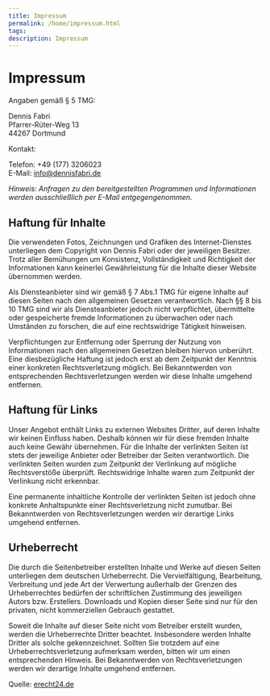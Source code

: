 ```yaml
---
title: Impressum
permalink: /home/impressum.html
tags:
description: Impressum
---
```


# Impressum

Angaben gemäß § 5 TMG:

  Dennis Fabri  
  Pfarrer-Rüter-Weg 13  
  44267 Dortmund  

Kontakt:

  Telefon: +49 (177) 3206023  
  E-Mail: info@dennisfabri.de  

*Hinweis: Anfragen zu den bereitgestellten Programmen und Informationen
werden ausschließlich per E-Mail entgegengenommen.*

## Haftung für Inhalte

Die verwendeten Fotos, Zeichnungen und Grafiken des Internet-Dienstes unterliegen
dem Copyright von Dennis Fabri oder der jeweiligen Besitzer. Trotz aller Bemühungen
um Konsistenz, Vollständigkeit und Richtigkeit der Informationen kann keinerlei
Gewährleistung für die Inhalte dieser Website übernommen werden.

Als Diensteanbieter sind wir gemäß § 7 Abs.1 TMG für eigene Inhalte auf diesen
Seiten nach den allgemeinen Gesetzen verantwortlich. Nach §§ 8 bis 10 TMG sind
wir als Diensteanbieter jedoch nicht verpflichtet, übermittelte oder gespeicherte
fremde Informationen zu überwachen oder nach Umständen zu forschen, die auf eine
rechtswidrige Tätigkeit hinweisen.

Verpflichtungen zur Entfernung oder Sperrung der Nutzung von Informationen nach
den allgemeinen Gesetzen bleiben hiervon unberührt. Eine diesbezügliche Haftung
ist jedoch erst ab dem Zeitpunkt der Kenntnis einer konkreten Rechtsverletzung
möglich. Bei Bekanntwerden von entsprechenden Rechtsverletzungen werden wir diese
Inhalte umgehend entfernen.

## Haftung für Links

Unser Angebot enthält Links zu externen Websites Dritter, auf deren Inhalte wir
keinen Einfluss haben. Deshalb können wir für diese fremden Inhalte auch keine
Gewähr übernehmen. Für die Inhalte der verlinkten Seiten ist stets der jeweilige
Anbieter oder Betreiber der Seiten verantwortlich. Die verlinkten Seiten wurden
zum Zeitpunkt der Verlinkung auf mögliche Rechtsverstöße überprüft. Rechtswidrige
Inhalte waren zum Zeitpunkt der Verlinkung nicht erkennbar.

Eine permanente inhaltliche Kontrolle der verlinkten Seiten ist jedoch ohne
konkrete Anhaltspunkte einer Rechtsverletzung nicht zumutbar. Bei Bekanntwerden
von Rechtsverletzungen werden wir derartige Links umgehend entfernen.

## Urheberrecht

Die durch die Seitenbetreiber erstellten Inhalte und Werke auf diesen Seiten
unterliegen dem deutschen Urheberrecht. Die Vervielfältigung, Bearbeitung,
Verbreitung und jede Art der Verwertung außerhalb der Grenzen des Urheberrechtes
bedürfen der schriftlichen Zustimmung des jeweiligen Autors bzw. Erstellers.
Downloads und Kopien dieser Seite sind nur für den privaten, nicht kommerziellen
Gebrauch gestattet.

Soweit die Inhalte auf dieser Seite nicht vom Betreiber erstellt wurden, werden
die Urheberrechte Dritter beachtet. Insbesondere werden Inhalte Dritter als solche
gekennzeichnet. Sollten Sie trotzdem auf eine Urheberrechtsverletzung aufmerksam
werden, bitten wir um einen entsprechenden Hinweis. Bei Bekanntwerden von
Rechtsverletzungen werden wir derartige Inhalte umgehend entfernen.

Quelle: [erecht24.de](https://www.e-recht24.de/)
